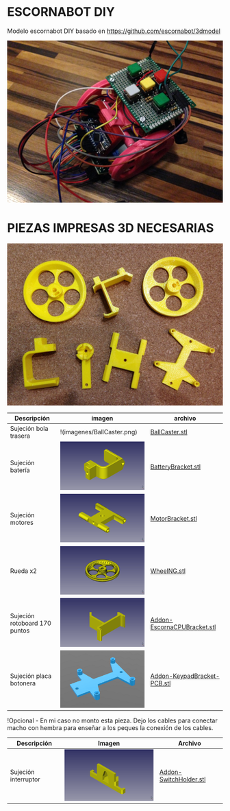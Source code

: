 # ESCORNABOT DIY
Modelo escornabot DIY basado en https://github.com/escornabot/3dmodel

![Escornabot DIY](imagenes/Escornabot-DIY.jpg)


# PIEZAS IMPRESAS 3D NECESARIAS

![Escornabot DIY](imagenes/Piezas-DIY.jpg)

Descripción         | imagen          | archivo         
------------- | ------------- | ------------- 
Sujeción bola trasera|!(imagenes/BallCaster.png) | [BallCaster.stl](STL/BallCaster.stl) 
Sujeción batería|![BatteryBracket.stl](imagenes/BatteryBracket.png) | [BatteryBracket.stl](STL/BatteryBracket.stl) 
Sujeción motores|![MotorBracket.stl](imagenes/MotorBracket.png) | [MotorBracket.stl](STL/MotorBracket.stl) 
Rueda x2|![WheelNG.stl](imagenes/WheelNG.png) | [WheelNG.stl](STL/WheelNG.stl) 
Sujeción rotoboard 170 puntos|![Addon-EscornaCPUBracket.stl](imagenes/Addon-EscornaCPUBracket.png) | [Addon-EscornaCPUBracket.stl](STL/Addon-EscornaCPUBracket.stl)
Sujeción placa botonera|![Addon-KeypadBracket-PCB.stl](imagenes/Addon-KeypadBracket-PCB.png) | [Addon-KeypadBracket-PCB.stl](STL/Addon-KeypadBracket-PCB.stl)


!Opcional - En mi caso no monto esta pieza. Dejo los cables para conectar macho con hembra para enseñar a los peques la conexión de los cables.

Descripción         | Imagen          | Archivo          
------------- | ------------- | ------------- 
Sujeción interruptor|![Addon-SwitchHolder.stl](imagenes/Addon-SwitchHolder.png) | [Addon-SwitchHolder.stl](STL/Addon-SwitchHolder.stl) 

